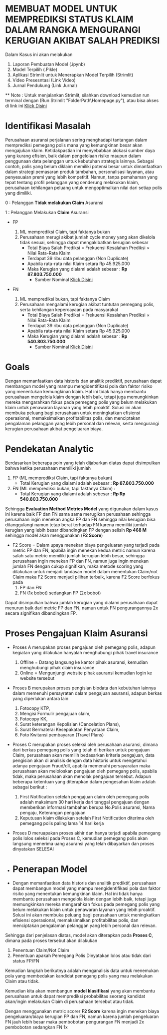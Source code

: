 # MEMBUAT MODEL UNTUK MEMPREDIKSI STATUS KLAIM DALAM RANGKA MENGURANGI KERUGIAN AKIBAT SALAH PREDIKSI
Dalam Kasus ini akan melakukan
1. Laporan Pembuatan Model (.ipynb)
2. Model Terpilih (.Pikle)
3. Aplikasi Strimlit untuk Menerapkan Model Terpilih (Strimlit)
4. Video Presesntasi (Link Video)
5. Jurnal Pendukung (Link Jurnal)

** Note : Untuk menjalankan Strimlit, silahkan download kemudian run terminal dengan (Run Strimlit "FolderPath\Homepage.py"), atau bisa akses di link ini [Klick Disini](https://shafyhafidzmodeling-insurance-7bftkacnrzcfv2ymvpmehu.streamlit.app/input&predict)


# Identifikasi Masalah
Perusahaan asuransi perjalanan sering menghadapi tantangan dalam memprediksi pemegang polis mana yang kemungkinan besar akan mengajukan klaim. Ketidakpastian ini menyebabkan alokasi sumber daya yang kurang efisien, baik dalam pengelolaan risiko maupun dalam penggunaan data pelanggan untuk kebutuhan strategis lainnya. Sebagai contoh, polis yang belum diklaim memiliki potensi besar untuk dimanfaatkan dalam strategi pemasaran produk tambahan, personalisasi layanan, atau penyesuaian premi yang lebih kompetitif. Namun, tanpa pemahaman yang tepat tentang profil pelanggan yang cenderung melakukan klaim, perusahaan kehilangan peluang untuk mengoptimalkan nilai dari setiap polis yang dimiliki.

0 : Pelanggan **Tidak melakukan Claim** Asuransi

1 : Pelanggan Melakukan **Claim** Asuransi

- FP 
    1. ML memprediksi Claim, tapi faktanya bukan 
    2. Perusahaan merugi akibat jumlah cycle money yang akan dikelola tidak sesuai, sehingga dapat mengakibatkan kerugian sebesar 
        - Total Biaya Salah Prediksi = Frekuensi Kesalahan Prediksi × Nilai Rata-Rata Klaim
        - Terdapat 39 ribu data pelanggan (Non Duplicate)
        - Apabila rata-rata nilai Klaim setara Rp 45.925.000
        - Maka Kerugian yang dialami adalah sebesar :  **Rp 87.803.750.000**
            - Sumber Nominal [Klick Disini](https://www.ojk.go.id/id/kanal/iknb/data-dan-statistik/asuransi/Documents/Pages/Statistik-Perasuransian-2020/Statistik%20Perasuransian%20Indonesia%202020.pdf)

- FN
    1. ML memprediksi bukan, tapi faktanya Claim
    2. Perusahaan mengalami kerugian akibat tuntutan pemegang polis, serta kehilangan kepercayaan pada masyarakat
        - Total Biaya Salah Prediksi = Frekuensi Kesalahan Prediksi × Nilai Rata-Rata Klaim
        - Terdapat 39 ribu data pelanggan (Non Duplicate)
        - Apabila rata-rata nilai Klaim setara Rp 45.925.000
        - Maka Kerugian yang dialami adalah sebesar : **Rp 540.803.750.000**
            - Sumber Nominal [Klick Disini](https://www.ojk.go.id/id/kanal/iknb/data-dan-statistik/asuransi/Documents/Pages/Statistik-Perasuransian-2020/Statistik%20Perasuransian%20Indonesia%202020.pdf)

# Goals
Dengan memanfaatkan data historis dan analitik prediktif, perusahaan dapat membangun model yang mampu mengidentifikasi pola dan faktor risiko yang menentukan kemungkinan klaim. Hal ini tidak hanya membantu perusahaan mengelola klaim dengan lebih baik, tetapi juga memungkinkan mereka mengarahkan fokus pada pemegang polis yang belum melakukan klaim untuk penawaran layanan yang lebih proaktif. Solusi ini akan membuka peluang bagi perusahaan untuk meningkatkan efisiensi operasional, memaksimalkan profitabilitas polis, dan menciptakan pengalaman pelanggan yang lebih personal dan relevan, serta mengurangi kerugian perusahaan akibat pengeluaran biaya.

# Pendekatan Analytic
Berdasarkan beberapa poin yang telah dijabarkan diatas dapat disimpulkan bahwa ketika perusahaan memiliki jumlah 
1. FP (ML memprediksi Claim, tapi faktanya bukan)
    - Total Kerugian yang dialami adalah sebesar : **Rp 87.803.750.000**
2. FN (ML memprediksi bukan, tapi faktanya Claim) : 
    - Total Kerugian yang dialami adalah sebesar : **Rp Rp 540.803.750.000**

Sehingga **Evaluation Method Metrics Model** yang digunakan dalam kasus ini karena baik FP dan FN sama sama merugikan perusahaan sehingga perusahaan ingin menekan angka FP dan FN sehingga nilai kerugian bisa ditanggulangi namun tetap berat terhadap FN karena memiliki jumlah kerugian yang lebih besar dibandingkan FP dengan selisih **Rp 468 M** sehingga model akan menggunakan (**F2 Score**) 
- F2 Score = Dalam upaya menekan biaya pengeluaran yang terjadi pada metric FP dan FN, apabila ingin menekan kedua  metric namun karena salah satu metric memiliki jumlah kerugian lebih besar, sehingga perusahaan ingin menekan FP dan FN, namun juga ingin menekan jumlah FN dengan cukup signifikan, maka metode scoring yang dilakukan untuk menjadi landasan model dalam menentukan Claim/not Claim maka F2 Score menjadi pilihan terbaik, karena F2 Score berfokus pada 
    1. FP dan FN
    2. FN (1x bobot) sedangkan FP (2x bobot)

Dapat disimpulkan bahwa jumlah kerugian yang dialami perusahaan dapat menurun baik dari metric FP dan FN, namun untuk FN pengurangannya 2x secara signifikan dibandingkan FP.

# Proses Pengajuan Klaim Asuransi
- Proses A merupakan proses pengajuan oleh pemegang polis, adapun kegiatan yang dilakukan hanyalah menghubungi pihak travel insurance 
    1. Offline = Datang langsung ke kantor pihak asuransi, kemudian menghubungi pihak claim insurance
    2. Online = Mengunjungi website pihak asuransi kemudian login ke website tersebut

- Proses B merupakan proses pengisian biodata dan kebutuhan lainnya dalam memenuhi persayratan dalam pengajuan asuransi, adapun berkas yang diperlukan antara lain
    1. Fotocopy KTP,
    2. Mengisi Formulir pengajuan claim,
    3. Fotocopy KK,
    4. Surat keterangan Kepolisian (Cancelation Plans),
    5. Surat Bermaterai Kesepakatan Penyataan Claim,
    6. Foto Kwitansi pembayaran (Travel Plans)

- Proses C merupakan proses seleksi oleh perusahaan asuransi, dimana dari berkas pemegang polis yang telah di berikan untuk pengajuan Claim, perusahaan akan memilih bedasarkan kriteria pengajuan, data pengisian akan di analisis dengan data historis untuk mengetahui adanya pengajuan Fraud/dll, apabila memenuhi persayaratan maka perusahaan akan meloloskan pengajuan oleh pemegang polis, apabila tidak, maka perusahaan akan menolak pengajuan tersebut. Adapun beberapa ketentuan yang diterapkan dalam pengesahan klaim adalah sebagai berikut :
    1. First Notification setelah pengajuan claim oleh pemegang polis adalah maksimum 30 hari kerja dari tanggal pengajuan
       dengan memberikan informasi tambahan berupa No.Polis asuransi, Nama pengaju, Keterangan pengajuan
    2. Keputusan klaim dilakukan setelah First Notification diterima oleh pemegang polis paling lama 14 hari kerja

- Proses D meruapakan proses akhir dan hanya terjadi apabila pemegang polis lolos seleksi pada Proses C, kemudian pemegang polis akan langsung menerima uang asuransi yang telah dibayarkan dan proses dinyatakan SELESAI

- # Penerapan Model
- Dengan memanfaatkan data historis dan analitik prediktif, perusahaan dapat membangun model yang mampu mengidentifikasi pola dan faktor risiko yang menentukan kemungkinan klaim. Hal ini tidak hanya membantu perusahaan mengelola klaim dengan lebih baik, tetapi juga memungkinkan mereka mengarahkan fokus pada pemegang polis yang belum melakukan klaim untuk penawaran layanan yang lebih proaktif. Solusi ini akan membuka peluang bagi perusahaan untuk meningkatkan efisiensi operasional, memaksimalkan profitabilitas polis, dan menciptakan pengalaman pelanggan yang lebih personal dan relevan.

Sehingga dari penjelasan diatas, model akan diterapkan pada **Proses C**, dimana pada proses tersebut akan dilakukan 
1. Penentuan Claim/Not Claim
2. Penentuan apakah Pemegang Polis Dinyatakan lolos atau tidak dari status FP/FN

Kemudian langkah berikutnya adalah menganalisis data untuk menemukan pola yang membedakan kandidat pemegang polis yang mau melakukan Claim atau tidak.

Kemudian kita akan membangun **model klasifikasi** yang akan membantu perusahaan untuk dapat memprediksi probabilitas seorang kandidat akan/ingin melakukan Claim di perusahaan tersebut atau tidak.

Dengan menggunakan metric scorer **F2 Score** karena ingin menekan biaya pengeluaran/biaya kerugian FP dan FN, namun karena jumlah pengeluaran FN jauh lebih besar maka pembobotan pengurangan FN menjadi 2x pembobotan sedangkan FN 1x
